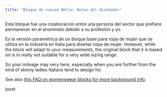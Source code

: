 ```yaml
---
title: "Bloque de cuerpo Bella: Notas del diseñador"
---
```


Este bloque fue una colaboración entre una persona del sector que prefiere permanecer en el anonimato debido a su profesión y yo.

Es la versión paramétrica de un bloque base para ropa de mujer que se utiliza en la industria en Italia para diseñar ropa de mujer. However, while the block will adapt to your measurements, the original block that it is based on is in really not suitable for a very wide sizing range.

So your mileage may very here, especially when you are further from the kind of skinny ladies Italians tend to design for.

See also [this FAQ on womenswear blocks for more background info](/docs/about/faq/womenswear-blocks).

joost

